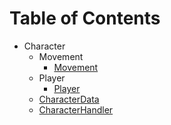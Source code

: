 # Table of Contents

- Character
    - Movement
        - [Movement](/Assets/Scripts/Character/Movement/Movement.md)
    - Player
        - [Player](/Assets/Scripts/Character/Player/PlayerMovement.md)
    - [CharacterData](/Assets/Scripts/Character/CharacterData.md)
    - [CharacterHandler](/Assets/Scripts/Character/CharacterHandler.md)